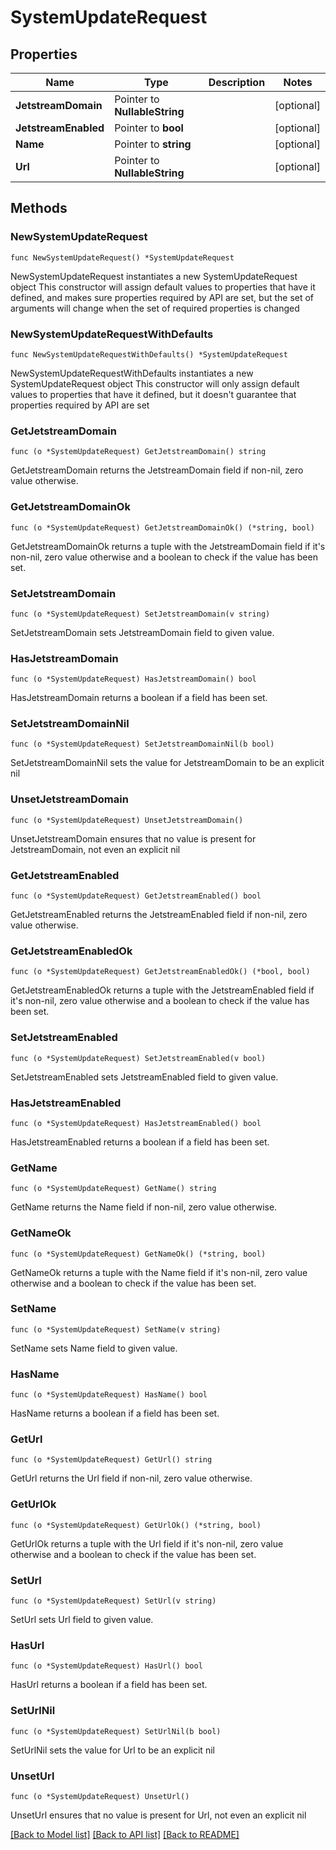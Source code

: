 # SystemUpdateRequest

## Properties

Name | Type | Description | Notes
------------ | ------------- | ------------- | -------------
**JetstreamDomain** | Pointer to **NullableString** |  | [optional] 
**JetstreamEnabled** | Pointer to **bool** |  | [optional] 
**Name** | Pointer to **string** |  | [optional] 
**Url** | Pointer to **NullableString** |  | [optional] 

## Methods

### NewSystemUpdateRequest

`func NewSystemUpdateRequest() *SystemUpdateRequest`

NewSystemUpdateRequest instantiates a new SystemUpdateRequest object
This constructor will assign default values to properties that have it defined,
and makes sure properties required by API are set, but the set of arguments
will change when the set of required properties is changed

### NewSystemUpdateRequestWithDefaults

`func NewSystemUpdateRequestWithDefaults() *SystemUpdateRequest`

NewSystemUpdateRequestWithDefaults instantiates a new SystemUpdateRequest object
This constructor will only assign default values to properties that have it defined,
but it doesn't guarantee that properties required by API are set

### GetJetstreamDomain

`func (o *SystemUpdateRequest) GetJetstreamDomain() string`

GetJetstreamDomain returns the JetstreamDomain field if non-nil, zero value otherwise.

### GetJetstreamDomainOk

`func (o *SystemUpdateRequest) GetJetstreamDomainOk() (*string, bool)`

GetJetstreamDomainOk returns a tuple with the JetstreamDomain field if it's non-nil, zero value otherwise
and a boolean to check if the value has been set.

### SetJetstreamDomain

`func (o *SystemUpdateRequest) SetJetstreamDomain(v string)`

SetJetstreamDomain sets JetstreamDomain field to given value.

### HasJetstreamDomain

`func (o *SystemUpdateRequest) HasJetstreamDomain() bool`

HasJetstreamDomain returns a boolean if a field has been set.

### SetJetstreamDomainNil

`func (o *SystemUpdateRequest) SetJetstreamDomainNil(b bool)`

 SetJetstreamDomainNil sets the value for JetstreamDomain to be an explicit nil

### UnsetJetstreamDomain
`func (o *SystemUpdateRequest) UnsetJetstreamDomain()`

UnsetJetstreamDomain ensures that no value is present for JetstreamDomain, not even an explicit nil
### GetJetstreamEnabled

`func (o *SystemUpdateRequest) GetJetstreamEnabled() bool`

GetJetstreamEnabled returns the JetstreamEnabled field if non-nil, zero value otherwise.

### GetJetstreamEnabledOk

`func (o *SystemUpdateRequest) GetJetstreamEnabledOk() (*bool, bool)`

GetJetstreamEnabledOk returns a tuple with the JetstreamEnabled field if it's non-nil, zero value otherwise
and a boolean to check if the value has been set.

### SetJetstreamEnabled

`func (o *SystemUpdateRequest) SetJetstreamEnabled(v bool)`

SetJetstreamEnabled sets JetstreamEnabled field to given value.

### HasJetstreamEnabled

`func (o *SystemUpdateRequest) HasJetstreamEnabled() bool`

HasJetstreamEnabled returns a boolean if a field has been set.

### GetName

`func (o *SystemUpdateRequest) GetName() string`

GetName returns the Name field if non-nil, zero value otherwise.

### GetNameOk

`func (o *SystemUpdateRequest) GetNameOk() (*string, bool)`

GetNameOk returns a tuple with the Name field if it's non-nil, zero value otherwise
and a boolean to check if the value has been set.

### SetName

`func (o *SystemUpdateRequest) SetName(v string)`

SetName sets Name field to given value.

### HasName

`func (o *SystemUpdateRequest) HasName() bool`

HasName returns a boolean if a field has been set.

### GetUrl

`func (o *SystemUpdateRequest) GetUrl() string`

GetUrl returns the Url field if non-nil, zero value otherwise.

### GetUrlOk

`func (o *SystemUpdateRequest) GetUrlOk() (*string, bool)`

GetUrlOk returns a tuple with the Url field if it's non-nil, zero value otherwise
and a boolean to check if the value has been set.

### SetUrl

`func (o *SystemUpdateRequest) SetUrl(v string)`

SetUrl sets Url field to given value.

### HasUrl

`func (o *SystemUpdateRequest) HasUrl() bool`

HasUrl returns a boolean if a field has been set.

### SetUrlNil

`func (o *SystemUpdateRequest) SetUrlNil(b bool)`

 SetUrlNil sets the value for Url to be an explicit nil

### UnsetUrl
`func (o *SystemUpdateRequest) UnsetUrl()`

UnsetUrl ensures that no value is present for Url, not even an explicit nil

[[Back to Model list]](../README.md#documentation-for-models) [[Back to API list]](../README.md#documentation-for-api-endpoints) [[Back to README]](../README.md)


